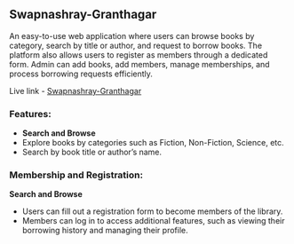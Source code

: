 ## Swapnashray-Granthagar

An easy-to-use web application where users can browse books by category, search by title or author, and request to borrow books. The platform also allows users to register as members through a dedicated form. Admin can add books, add members, manage memberships, and process borrowing requests efficiently.

Live link - [Swapnashray-Granthagar](https://swapnashray-granthagar.web.app/)

### Features:
 - **Search and Browse**
  - Explore books by categories such as Fiction, Non-Fiction, Science, etc.
  - Search by book title or author’s name.

  ### Membership and Registration:
**Search and Browse**
  - Users can fill out a registration form to become members of the library.
  - Members can log in to access additional features, such as viewing their borrowing history and managing their profile.